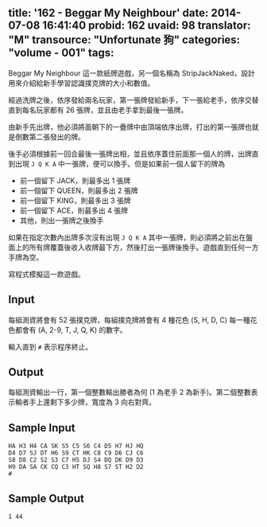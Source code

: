 title: '162 - Beggar My Neighbour'
date: 2014-07-08 16:41:40
probid: 162
uvaid: 98
translator: "M"
transource: "Unfortunate 狗"
categories: "volume - 001"
tags:
---

Beggar My Neighbour 這一款紙牌遊戲，另一個名稱為 StripJackNaked，設計用來介紹給新手學習認識撲克牌的大小和數值。

經過洗牌之後，依序發給兩名玩家，第一張牌發給新手，下一張給老手，依序交替直到每名玩家都有 26 張牌，並且由老手拿到最後一張牌。

由新手先出牌，他必須將面朝下的一疊牌中由頂端依序出牌，打出的第一張牌也就是倒數第二張發出的牌。

後手必須根據前一回合最後一張牌出相，並且依序蓋住前面那一個人的牌，出牌直到出現 `J Q K A` 中一張牌，便可以換手。但是如果前一個人留下的牌為

* 前一個留下 JACK，則最多出 1 張牌
* 前一個留下 QUEEN，則最多出 2 張牌
* 前一個留下 KING，則最多出 3 張牌
* 前一個留下 ACE，則最多出 4 張牌
* 其他，則出一張牌之後換手

如果在指定次數內出牌多次沒有出現 `J Q K A` 其中一張牌，則必須將之前出在盤面上的所有牌覆蓋後收入收牌最下方，然後打出一張牌後換手。遊戲直到任何一方手牌為空。

寫程式模擬這一款遊戲。

<!-- more -->

## Input ##

每組測資將會有 52 張撲克牌，每組撲克牌將會有 4 種花色  (S, H, D, C) 每一種花色都會有 (A, 2-9, T, J, Q, K) 的數字。

輸入直到 `#` 表示程序終止。

## Output ##

每組測資輸出一行，第一個整數輸出勝者為何 (1 為老手 2 為新手)。第二個整數表示輸者手上還剩下多少牌，寬度為 3 向右對齊。

## Sample Input ##

	HA H3 H4 CA SK S5 C5 S6 C4 D5 H7 HJ HQ
	D4 D7 SJ DT H6 S9 CT HK C8 C9 D6 CJ C6
	S8 D8 C2 S2 S3 C7 H5 DJ S4 DQ DK D9 D3
	H9 DA SA CK CQ C3 HT SQ H8 S7 ST H2 D2
	#

## Sample Output ##

	1 44